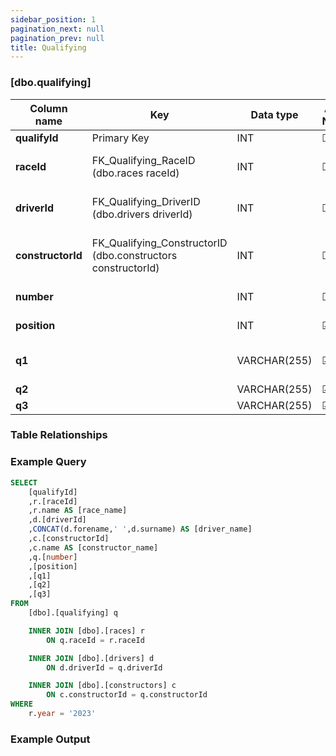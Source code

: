 ```yaml
---
sidebar_position: 1
pagination_next: null
pagination_prev: null
title: Qualifying
---
```


### [dbo.qualifying]
| Column name | Key | Data type | Allow NULLs | Default | Description |
| ------- | ------- | ------- | ------- | ------- | ------- |
| **qualifyId** |  Primary Key | INT | ☐ |  |  | 
| **raceId** | FK_Qualifying_RaceID (dbo.races raceId) | INT | ☐ | 0 | Foreign key link to races table  | 
| **driverId** | FK_Qualifying_DriverID (dbo.drivers driverId) | INT | ☐ | 0 | Foreign key link to drivers table | 
| **constructorId** | FK_Qualifying_ConstructorID (dbo.constructors constructorId) | INT | ☐ | 0 | Foreign key link to constructors table | 
| **number** |  | INT | ☐ | 0 | Driver number | 
| **position** |  | INT | ☑ |  | Qualifying position | 
| **q1** |  | VARCHAR(255) | ☑ |  | Q1 lap time e.g. "1:21.374" | 
| **q2** |  | VARCHAR(255) | ☑ |  | Q2 lap time | 
| **q3** |  | VARCHAR(255) | ☑ |  | Q3 lap time | 

### Table Relationships


### Example Query

```sql
SELECT 
	[qualifyId]
	,r.[raceId]
	,r.name AS [race_name]
	,d.[driverId]
	,CONCAT(d.forename,' ',d.surname) AS [driver_name]
	,c.[constructorId]
	,c.name AS [constructor_name]
	,q.[number]
	,[position]
	,[q1]
	,[q2]
	,[q3]
FROM 
	[dbo].[qualifying] q

	INNER JOIN [dbo].[races] r
		ON q.raceId = r.raceId

	INNER JOIN [dbo].[drivers] d
		ON d.driverId = q.driverId

	INNER JOIN [dbo].[constructors] c
		ON c.constructorId = q.constructorId
WHERE 
	r.year = '2023'
```

### Example Output